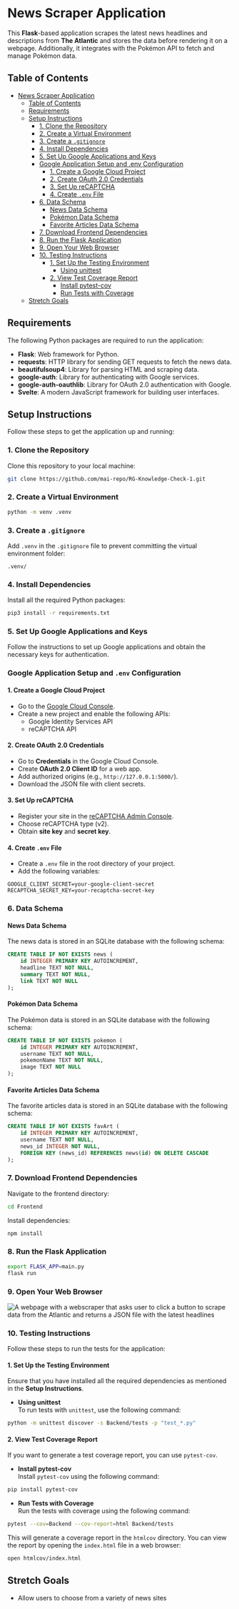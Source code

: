 
# News Scraper Application

This **Flask**-based application scrapes the latest news headlines and descriptions from **The Atlantic** and stores the data before rendering it on a webpage. Additionally, it integrates with the Pokémon API to fetch and manage Pokémon data.

## Table of Contents
- [News Scraper Application](#news-scraper-application)
  - [Table of Contents](#table-of-contents)
  - [Requirements](#requirements)
  - [Setup Instructions](#setup-instructions)
    - [1. Clone the Repository](#1-clone-the-repository)
    - [2. Create a Virtual Environment](#2-create-a-virtual-environment)
    - [3. Create a `.gitignore`](#3-create-a-gitignore)
    - [4. Install Dependencies](#4-install-dependencies)
    - [5. Set Up Google Applications and Keys](#5-set-up-google-applications-and-keys)
    - [Google Application Setup and .env Configuration](#google-application-setup-and-env-configuration)
      - [1. Create a Google Cloud Project](#1-create-a-google-cloud-project)
      - [2. Create OAuth 2.0 Credentials](#2-create-oauth-20-credentials)
      - [3. Set Up reCAPTCHA](#3-set-up-recaptcha)
      - [4. Create `.env` File](#4-create-env-file)
    - [6. Data Schema](#6-data-schema)
        - [News Data Schema](#news-data-schema)
        - [Pokémon Data Schema](#pokémon-data-schema)
        - [Favorite Articles Data Schema](#favorite-articles-data-schema)
    - [7. Download Frontend Dependencies](#7-download-frontend-dependencies)
    - [8. Run the Flask Application](#8-run-the-flask-application)
    - [9. Open Your Web Browser](#9-open-your-web-browser)
    - [10. Testing Instructions](#10-testing-instructions)
      - [1. Set Up the Testing Environment](#1-set-up-the-testing-environment)
        - [Using unittest](#using-unittest)
      - [2. View Test Coverage Report](#2-view-test-coverage-report)
        - [Install pytest-cov](#install-pytest-cov)
        - [Run Tests with Coverage](#run-tests-with-coverage)
  - [Stretch Goals](#stretch-goals)

## Requirements

The following Python packages are required to run the application:
- **Flask**: Web framework for Python.
- **requests**: HTTP library for sending GET requests to fetch the news data.
- **beautifulsoup4**: Library for parsing HTML and scraping data.
- **google-auth**: Library for authenticating with Google services.
- **google-auth-oauthlib**: Library for OAuth 2.0 authentication with Google.
- **Svelte**: A modern JavaScript framework for building user interfaces.

## Setup Instructions

Follow these steps to get the application up and running:

### 1. Clone the Repository

Clone this repository to your local machine:

```bash
git clone https://github.com/mai-repo/RG-Knowledge-Check-1.git
```

### 2. Create a Virtual Environment

```bash
python -m venv .venv
```

### 3. Create a `.gitignore`

Add `.venv` in the `.gitignore` file to prevent committing the virtual environment folder:

```plaintext
.venv/
```

### 4. Install Dependencies

Install all the required Python packages:

```bash
pip3 install -r requirements.txt
```

### 5. Set Up Google Applications and Keys

Follow the instructions to set up Google applications and obtain the necessary keys for authentication.

### Google Application Setup and `.env` Configuration

#### 1. Create a Google Cloud Project
- Go to the [Google Cloud Console](https://console.cloud.google.com/).
- Create a new project and enable the following APIs:
  - Google Identity Services API
  - reCAPTCHA API

#### 2. Create OAuth 2.0 Credentials
- Go to **Credentials** in the Google Cloud Console.
- Create **OAuth 2.0 Client ID** for a web app.
- Add authorized origins (e.g., `http://127.0.0.1:5000/`).
- Download the JSON file with client secrets.

#### 3. Set Up reCAPTCHA
- Register your site in the [reCAPTCHA Admin Console](https://www.google.com/recaptcha/admin).
- Choose reCAPTCHA type (v2).
- Obtain **site key** and **secret key**.

#### 4. Create `.env` File
- Create a `.env` file in the root directory of your project.
- Add the following variables:

```env
GOOGLE_CLIENT_SECRET=your-google-client-secret
RECAPTCHA_SECRET_KEY=your-recaptcha-secret-key
```

### 6. Data Schema

#### News Data Schema
The news data is stored in an SQLite database with the following schema:

```sql
CREATE TABLE IF NOT EXISTS news (
    id INTEGER PRIMARY KEY AUTOINCREMENT,
    headline TEXT NOT NULL,
    summary TEXT NOT NULL,
    link TEXT NOT NULL
);
```

#### Pokémon Data Schema
The Pokémon data is stored in an SQLite database with the following schema:

```sql
CREATE TABLE IF NOT EXISTS pokemon (
    id INTEGER PRIMARY KEY AUTOINCREMENT,
    username TEXT NOT NULL,
    pokemonName TEXT NOT NULL,
    image TEXT NOT NULL
);
```

#### Favorite Articles Data Schema
The favorite articles data is stored in an SQLite database with the following schema:

```sql
CREATE TABLE IF NOT EXISTS favArt (
    id INTEGER PRIMARY KEY AUTOINCREMENT,
    username TEXT NOT NULL,
    news_id INTEGER NOT NULL,
    FOREIGN KEY (news_id) REFERENCES news(id) ON DELETE CASCADE
);
```

### 7. Download Frontend Dependencies

Navigate to the frontend directory:

```bash
cd Frontend
```

Install dependencies:

```bash
npm install
```

### 8. Run the Flask Application

```bash
export FLASK_APP=main.py
flask run
```

### 9. Open Your Web Browser
![A webpage with a webscraper that asks user to click a button to scrape data from the Atlantic and returns a JSON file with the latest headlines](https://i.imgflip.com/9iamed.gif)

### 10. Testing Instructions

Follow these steps to run the tests for the application:

#### 1. Set Up the Testing Environment

Ensure that you have installed all the required dependencies as mentioned in the **Setup Instructions**.

- **Using unittest**  
To run tests with `unittest`, use the following command:

```bash
python -m unittest discover -s Backend/tests -p "test_*.py"
```

#### 2. View Test Coverage Report

If you want to generate a test coverage report, you can use `pytest-cov`.

- **Install pytest-cov**  
Install `pytest-cov` using the following command:

```bash
pip install pytest-cov
```

- **Run Tests with Coverage**  
Run the tests with coverage using the following command:

```bash
pytest --cov=Backend --cov-report=html Backend/tests
```

This will generate a coverage report in the `htmlcov` directory. You can view the report by opening the `index.html` file in a web browser:

```bash
open htmlcov/index.html
```

## Stretch Goals
- Allow users to choose from a variety of news sites
